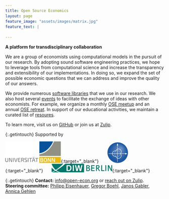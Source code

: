 ```yaml
---
title: Open Source Economics
layout: page
feature_image: "assets/images/matrix.jpg"
feature_text: |

---
```



**A platform for transdisciplinary collaboration**

We are a group of economists using computational models in the pursuit of our research. By adopting sound software engineering practices, we hope to leverage tools from computational science and increase the transparency and extensibility of our im&shy;ple&shy;men&shy;ta&shy;tions. In doing so, we expand the set of possible economic questions that we can address and improve the quality of our answers.

We provide numerous [software libraries](software) that we use in our research. We also host several [events](events) to facilitate the exchange of ideas with other economists. For example, we organize a monthly [OSE meetup](https://github.com/OpenSourceEconomics/ose-meetup) and an annual [OSE retreat](https://github.com/OpenSourceEconomics/ose-retreat). In support of our educational activities, we maintain a curated list of [resoures](resources).

To learn more, visit us on [GitHub](https://github.com/OpenSourceEconomics) or join us at [Zulip](https://ose.zulipchat.com/#).

{:.getintouch}
Supported by

[<img src="/assets/images/UNI_Bonn_Logo_Standard_RZ_RGB.svg" alt="U Bonn logo" width="35%"/>](https://www.uni-bonn.de/startpage?set_language=en){:target="_blank"} &nbsp; &nbsp; &nbsp;
[<img src="/assets/images/Logo_TRA1.png" alt="TRA 1 logo" width="13%"/>](https://www.uni-bonn.de/research/research-profile/mathematics-modelling-and-simulation-of-complex-systems-1){:target="_blank"} &nbsp; &nbsp; &nbsp;
[<img src="/assets/images/Logo_DIW_Berlin.svg" alt="DIW Berlin logo" width="38%"/>](https://www.diw.de/en){:target="_blank"}

{:.getintouch}
**Contact:** [info@open-econ.org](mailto:info@open-econ.org) or [reach out on Zulip](https://ose.zulipchat.com/#).<br/>
**Steering committee:** [Philipp Eisenhauer](https://peisenha.github.io), [Gregor Boehl](https://gregorboehl.com), [Janos Gabler](https://github.com/janosg), [Annica Gehlen](https://github.com/amageh)
